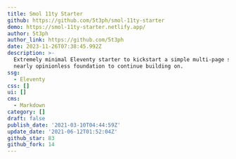 ```yaml
---
title: Smol 11ty Starter
github: https://github.com/5t3ph/smol-11ty-starter
demo: https://smol-11ty-starter.netlify.app/
author: 5t3ph
author_link: https://github.com/5t3ph
date: 2023-11-26T07:38:45.992Z
description: >-
  Extremely minimal Eleventy starter to kickstart a simple multi-page site / a
  nearly opinionless foundation to continue building on.
ssg:
  - Eleventy
css: []
ui: []
cms:
  - Markdown
category: []
draft: false
publish_date: '2021-03-10T04:44:59Z'
update_date: '2021-06-12T01:52:04Z'
github_star: 83
github_fork: 14
---
```

